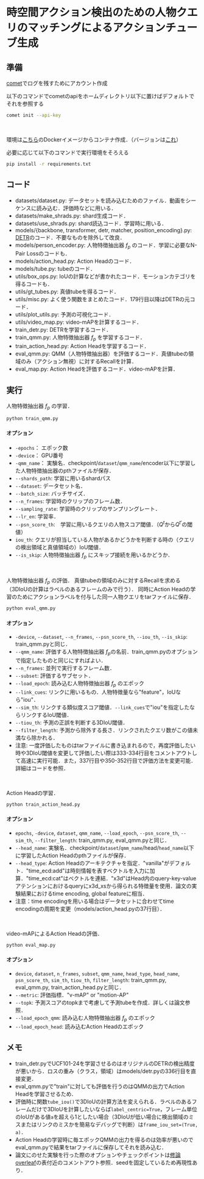 # 時空間アクション検出のための人物クエリのマッチングによるアクションチューブ生成

<!-- # (Action tube generation by person query matching for spatio-temporal action detection) -->

<!-- ![overview_1-crop.pdf](https://github.com/tamaki-lab/2023_10_omi_stad/files/14218198/overview_1-crop.pdf) -->

## 準備

[comet](https://www.comet-ml.com/docs/)でログを残すためにアカウント作成

以下のコマンドでcometのapiをホームディレクトリ以下に置けばデフォルトでそれを参照する

```bash
comet init --api-key
```

<br>

環境は[こちら](https://hub.docker.com/r/tttamaki/docker-ssh/)のDockerイメージからコンテナ作成．（バージョンは[これ](https://hub.docker.com/layers/tttamaki/docker-ssh/2023.08.24.4/images/sha256-9817e7b4844e6b0185f16e7048885db79e0fb2f14a9131c7ed3af8608344e99b?context=explore)）

必要に応じて以下のコマンドで実行環境をそろえる

```bash
pip install -r requirements.txt
```

## コード

- datasets/dataset.py: データセットを読み込むためのファイル．動画をシーケンスに読み込む．評価時などに用いる．
- datasets/make_shrads.py: shard生成コード．
- datasets/use_shrads.py: shard読込コード．学習時に用いる．
- models/{backbone, transformer, detr, matcher, position_encoding}.py: [DETR](https://github.com/facebookresearch/detr)のコード．不要なものを除外して改良．
- models/person_encoder.py: 人物特徴抽出器 $f_p$ のコード．学習に必要なN-Pair Lossのコードも．
- models/action_head.py: Action Headのコード．
- models/tube.py: tubeのコード．
- utils/box_ops.py: IoUの計算などが書かれたコード．モーションカテゴリを得るコードも．
- utils/gt_tubes.py: 真値tubeを得るコード．
- utils/misc.py: よく使う関数をまとめたコード．179行目以降はDETRの元コード．
- utils/plot_utils.py: 予測の可視化コード．
- utils/video_map.py: video-mAPを計算するコード．
- train_detr.py: DETRを学習するコード．
- train_qmm.py: 人物特徴抽出器 $f_p$ を学習するコード．
- train_action_head.py: Action Headを学習するコード．
- eval_qmm.py: QMM（人物特徴抽出器）を評価するコード．真値tubeの領域のみ（アクション無視）に対するRecallを計算．
- eval_map.py: Action Headを評価するコード．video-mAPを計算．

## 実行

人物特徴抽出器 $f_p$ の学習．

```bash
python train_qmm.py
```

#### オプション

- `-epochs`： エポック数
- `-device`： GPU番号
- `-qmm_name`： 実験名．checkpoint/`dataset`/`qmm_name`/encoder以下に学習した人物特徴抽出器のpthファイルが保存．
- `--shards_path`: 学習に用いるshardパス
- `--dataset`: データセット名．
- `--batch_size`: バッチサイズ．
- `--n_frames`: 学習時のクリップのフレーム数．
- `--sampling_rate`: 学習時のクリップのサンプリングレート．
- `--lr_en`: 学習率．
- `--psn_score_th`:　学習に用いるクエリの人物スコア閾値．（$Q^t$から$Q^{t\prime}$の閾値）
- `iou_th`: クエリが担当している人物があるかどうかを判断する時の（クエリの検出領域と真値領域の）IoU閾値．
- `--is_skip`: 人物特徴抽出器 $f_p$ にスキップ接続を用いるかどうか．

<br>

人物特徴抽出器 $f_p$ の評価．
真値tubeの領域のみに対するRecallを求める（3DIoUの計算はラベルのあるフレームのみで行う）．
同時にAction Headの学習のためにアクションラベルを付与した同一人物クエリをtarファイルに保存．

```bash
python eval_qmm.py
```

#### オプション

- `-device`, `--dataset`, `--n_frames`, `--psn_score_th`, `--iou_th`, `--is_skip`: train_qmm.pyと同じ．
- `--qmm_name`: 評価する人物特徴抽出器 $f_p$の名前．train_qmm.pyのオプションで指定したものと同じにすればよい．
- `--n_frames`: 並列で実行するフレーム数．
- `--subset`: 評価するサブセット．
- `--load_epoch`: 読み込む人物特徴抽出器 $f_p$ のエポック
- `--link_cues`: リンクに用いるもの．人物特徴量なら"feature"，IoUなら"iou"．
- `--sim_th`: リンクする類似度スコア閾値．`--link_cues`で"iou"を指定したならリンクするIoU閾値．
- `--tiou_th`: 予測の正誤を判断する3DIoU閾値．
- `--filter_length`: 予測から除外する長さ．リンクされたクエリ数がこの値未満なら除かれる．
- 注意: 一度評価したものはtarファイルに書き込まれるので，再度評価したい時や3DIoU閾値を変更して評価したい際は333-334行目をコメントアウトして高速に実行可能．また，337行目や350-352行目で評価方法を変更可能．詳細はコードを参照．

<br>

Action Headの学習．

```bash
python train_action_head.py
```

#### オプション

- `epochs`, `-device`, `dataset`, `qmm_name`, `--load_epoch`, `--psn_score_th`, `--sim_th`, `--filter_length`: train_qmm.py, eval_qmm.pyと同じ．
- `--head_name`: 実験名．checkpoint/`dataset`/`qmm_name`/head/`head_name`以下に学習したAction Headのpthファイルが保存．
- `--head_type`: Action Headのアーキテクチャを指定．"vanilla"がデフォルト．"time_ecd:add"は時刻情報を表すベクトルを入力に加算．"time_ecd:cat"はベクトルを連結．"x3d"はHead内のquery-key-valueアテンションにおけるqueryにx3d_xsから得られる特徴量を使用．論文の実験結果におけるtime encoding, global featureに相当．
- 注意：time encodingを用いる場合はデータセットに合わせてtime encodingの周期を変更（models/action_head.pyの37行目）．

<br>

video-mAPによるAction Headの評価．

```bash
python eval_map.py
```

#### オプション

- `device`, `dataset`, `n_frames`, `subset`, `qmm_name`, `head_type`, `head_name`, `psn_score_th`, `sim_th`, `tiou_th`, `filter_length`: train_qmm.py, eval_qmm.py, train_action_head.pyと同じ．
- `--metric`: 評価指標．"v-mAP" or "motion-AP"
- `--topk`: 予測スコアのtopkまで考慮して予測tubeを作成．詳しくは論文参照．
- `--load_epoch_qmm`: 読み込む人物特徴抽出器 $f_p$ のエポック
- `--load_epoch_head`: 読み込むAction Headのエポック

## メモ

- train_detr.pyでUCF101-24を学習させるのはオリジナルのDETRの検出精度が悪いから．ロスの重み（クラス，領域）はmodels/detr.pyの336行目を直接変更．
- eval_qmm.pyで"train"に対しても評価を行うのはQMMの出力でAction Headを学習させるため．
- 評価時に関数`tube_iou()`で3DIoUの計算方法を変えられる．ラベルのあるフレームだけで3DIoUを計算したいならば`label_centric=True`，フレーム単位のIoUがある値`a`を超えら1としたい場合（3DIoUが低い場合に検出領域のミスまたはリンクのミスかを簡易なデバッグで判断）は`frame_iou_set=(True, a)`．
- Action Headの学習時に毎エポックQMMの出力を得るのは効率が悪いのでeval_qmm.pyで結果をtarファイルに保存してそれを読み込む．
- 論文にのせた実験を行った際のオプションやチェックポイントは[修論overleaf](https://www.overleaf.com/project/6500fba815cd279a9e3af773)の表付近のコメントアウト参照．seedを固定しているため再現性あり．
